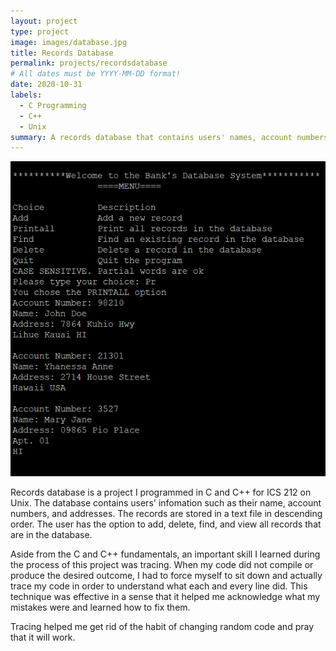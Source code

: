```yaml
---
layout: project
type: project
image: images/database.jpg
title: Records Database
permalink: projects/recordsdatabase
# All dates must be YYYY-MM-DD format!
date: 2020-10-31
labels:
  - C Programming
  - C++
  - Unix
summary: A records database that contains users' names, account numbers, and addresses. 
---
```


<img class="ui medium right floated rounded image" src="../images/examplecode.png">

Records database is a project I programmed in C and C++ for ICS 212 on Unix. The database contains users' infomation such as their name, account numbers, and addresses. The records are stored in a text file in descending order. The user has the option to add, delete, find, and view all records that are in the database. 

Aside from the C and C++ fundamentals, an important skill I learned during the process of this project was tracing. When my code did not compile or produce the desired outcome, I had to force myself to sit down and actually trace my code in order to understand what each and every line did. This technique was effective in a sense that it helped me acknowledge what my mistakes were and learned how to fix them. 

Tracing helped me get rid of the habit of changing random code and pray that it will work.
